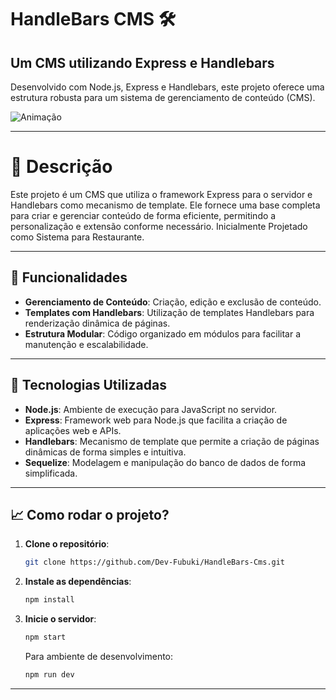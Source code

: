 # **HandleBars CMS** 🛠️

## **Um CMS utilizando Express e Handlebars**

Desenvolvido com Node.js, Express e Handlebars, este projeto oferece uma estrutura robusta para um sistema de gerenciamento de conteúdo (CMS).

![Animação](https://github.com/user-attachments/assets/7f459ce1-8a6f-4031-bf79-634fa5746ad7)

---

# 📝 **Descrição**

Este projeto é um CMS que utiliza o framework Express para o servidor e Handlebars como mecanismo de template. Ele fornece uma base completa para criar e gerenciar conteúdo de forma eficiente, permitindo a personalização e extensão conforme necessário. Inicialmente Projetado como Sistema para Restaurante. 

---

## 🔧 **Funcionalidades**

- **Gerenciamento de Conteúdo**: Criação, edição e exclusão de conteúdo.
- **Templates com Handlebars**: Utilização de templates Handlebars para renderização dinâmica de páginas.
- **Estrutura Modular**: Código organizado em módulos para facilitar a manutenção e escalabilidade.

---

## 🚀 **Tecnologias Utilizadas**

- **Node.js**: Ambiente de execução para JavaScript no servidor.
- **Express**: Framework web para Node.js que facilita a criação de aplicações web e APIs.
- **Handlebars**: Mecanismo de template que permite a criação de páginas dinâmicas de forma simples e intuitiva.
- **Sequelize**: Modelagem e manipulação do banco de dados de forma simplificada.

---

## 📈 **Como rodar o projeto?**

1. **Clone o repositório**:
   ```bash
   git clone https://github.com/Dev-Fubuki/HandleBars-Cms.git
   ```
2. **Instale as dependências**:
   ```bash
   npm install
   ```
3. **Inicie o servidor**:
   ```bash
   npm start
   ```
   Para ambiente de desenvolvimento:
   ```bash
   npm run dev
   ```

---

